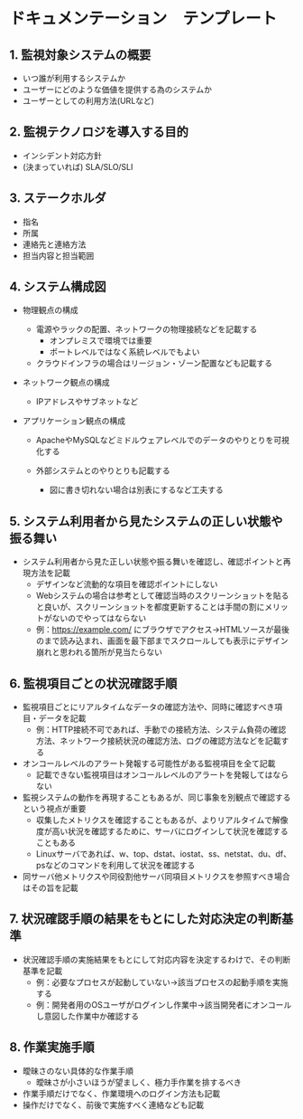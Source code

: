 # ドキュメンテーション　テンプレート



## 1. 監視対象システムの概要

- いつ誰が利用するシステムか
- ユーザーにどのような価値を提供する為のシステムか
- ユーザーとしての利用方法(URLなど)



## 2. 監視テクノロジを導入する目的

- インシデント対応方針
- (決まっていれば) SLA/SLO/SLI



## 3. ステークホルダ

- 指名
- 所属
- 連絡先と連絡方法
- 担当内容と担当範囲



## 4. システム構成図

- 物理観点の構成

  - 電源やラックの配置、ネットワークの物理接続などを記載する
    - オンプレミスで環境では重要
    - ポートレベルではなく系統レベルでもよい
  - クラウドインフラの場合はリージョン・ゾーン配置なども記載する

- ネットワーク観点の構成

  - IPアドレスやサブネットなど

- アプリケーション観点の構成

  - ApacheやMySQLなどミドルウェアレベルでのデータのやりとりを可視化する

  - 外部システムとのやりとりも記載する

    - 図に書き切れない場合は別表にするなど工夫する

      

## 5. システム利用者から見たシステムの正しい状態や振る舞い

- システム利用者から見た正しい状態や振る舞いを確認し、確認ポイントと再現方法を記載
  - デザインなど流動的な項目を確認ポイントにしない
  - Webシステムの場合は参考として確認当時のスクリーンショットを貼ると良いが、スクリーンショットを都度更新することは手間の割にメリットがないのでやってはならない
  - 例：https://example.com/ にブラウザでアクセス→HTMLソースが最後の</html>まで読み込まれ、画面を最下部までスクロールしても表示にデザイン崩れと思われる箇所が見当たらない



## 6. 監視項目ごとの状況確認手順

- 監視項目ごとにリアルタイムなデータの確認方法や、同時に確認すべき項目・データを記載
  - 例：HTTP接続不可であれば、手動での接続方法、システム負荷の確認方法、ネットワーク接続状況の確認方法、ログの確認方法などを記載する
- オンコールレベルのアラート発報する可能性がある監視項目を全て記載
  - 記載できない監視項目はオンコールレベルのアラートを発報してはならない
- 監視システムの動作を再現することもあるが、同じ事象を別観点で確認するという視点が重要
  - 収集したメトリクスを確認することもあるが、よりリアルタイムで解像度が高い状況を確認するために、サーバにログインして状況を確認することもある
  - Linuxサーバであれば、w、top、dstat、iostat、ss、netstat、du、df、psなどのコマンドを利用して状況を確認する
- 同サーバ他メトリクスや同役割他サーバ同項目メトリクスを参照すべき場合はその旨を記載





## 7. 状況確認手順の結果をもとにした対応決定の判断基準

- 状況確認手順の実施結果をもとにして対応内容を決定するわけで、その判断基準を記載
  - 例：必要なプロセスが起動していない→該当プロセスの起動手順を実施する
  - 例：開発者用のOSユーザがログインし作業中→該当開発者にオンコールし意図した作業中か確認する



## 8. 作業実施手順

- 曖昧さのない具体的な作業手順
  - 曖昧さが小さいほうが望ましく、極力手作業を排するべき
- 作業手順だけでなく、作業環境へのログイン方法も記載
- 操作だけでなく、前後で実施すべく連絡なども記載